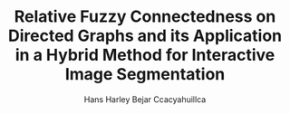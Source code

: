 ---
paperId: 34
author: Hans Harley Bejar Ccacyahuillca
publicationauthor: Bejar Ccacyahuillca, H. H.
title: Relative Fuzzy Connectedness on Directed Graphs and its Application in a Hybrid Method for Interactive Image Segmentation
pdf: Poster_Hans_BejarV2
poster: Poster_Hans_Bejar
alt: --
type: Poster
topic: Deep Learning
link: https://research.latinxinai.org/papers/icml/2019/pdf/Poster_Hans_BejarV2.pdf
conference: icml
year: 2019
tags: icml-2019
location: California, USA
---